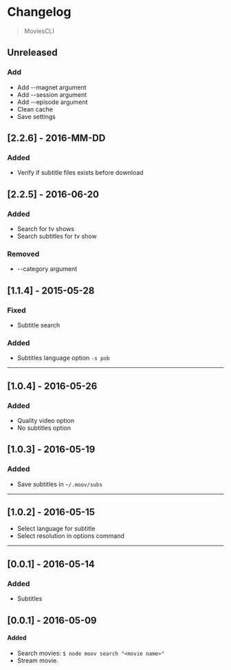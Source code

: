 # Changelog

> MoviesCLI

## Unreleased

### Add
- Add --magnet argument
- Add --session argument
- Add --episode argument
- Clean cache
- Save settings

## [2.2.6] - 2016-MM-DD

### Added
- Verify if subtitle files exists before download

## [2.2.5] - 2016-06-20

### Added
- Search for tv shows
- Search subtitles for tv show

### Removed
- --category argument

## [1.1.4] - 2015-05-28

### Fixed
- Subtitle search

### Added
- Subtitles language option `-s pob`

---

## [1.0.4] - 2016-05-26

### Added
- Quality video option
- No subtitles option

## [1.0.3] - 2016-05-19

### Added
- Save subtitles in `~/.moov/subs`

---

## [1.0.2] - 2016-05-15
- Select language for subtitle
- Select resolution in options command

---

## [0.0.1] - 2016-05-14

### Added
- Subtitles

## [0.0.1] - 2016-05-09

#### Added
- Search movies: `$ node moov search "<movie name>"`
- Stream movie.

